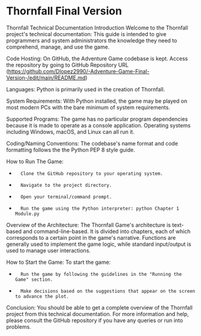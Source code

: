 # Thornfall Final Version
Thornfall Technical Documentation
Introduction
Welcome to the Thornfall project's technical documentation: This guide is intended to give programmers and system administrators the knowledge they need to comprehend, manage, and use the game.

Code Hosting:
On GitHub, the Adventure Game codebase is kept. Access the repository by going to GitHub Repository URL (https://github.com/Dlopez2990/-Adventure-Game-Final-Version-/edit/main/README.md)

Languages:
Python is primarily used in the creation of Thornfall. 

System Requirements: 
With Python installed, the game may be played on most modern PCs with the bare minimum of system requirements.

Supported Programs:
The game has no particular program dependencies because it is made to operate as a console application. Operating systems including Windows, macOS, and Linux can all run it.

Coding/Naming Conventions:
The codebase's name format and code formatting follows the the Python PEP 8 style guide.

How to Run The Game:
* 		Clone the GitHub repository to your operating system.
* 		Navigate to the project directory.
* 		Open your terminal/command prompt.
* 		Run the game using the Python interpreter: python Chapter 1 Module.py

  
Overview of the Architecture:
The Thornfall Game's architecture is text-based and command-line-based. It is divided into chapters, each of which corresponds to a certain point in the game's narrative. Functions are generally used to implement the game logic, while standard input/output is used to manage user interactions.

How to Start the Game:
To start the game:
* 		Run the game by following the guidelines in the "Running the Game" section.
* 		Make decisions based on the suggestions that appear on the screen to advance the plot.

Conclusion:
You should be able to get a complete overview of the Thornfall project from this technical documentation. For more information and help, please consult the GitHub repository if you have any queries or run into problems.
